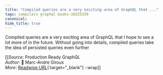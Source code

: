 ```yaml
---
title: "Compiled queries are a very exciting area of GraphQL that ..."
tags: compilers graphql books-10325339
canonical: 
hide_title: true
---
```


Compiled queries are a very exciting area of GraphQL that I hope to see a lot more of in the future. Without going into details, compiled queries take the idea of persisted queries even further


[[_Source_: Production Ready GraphQL<br>
_Author_: 📕 Marc-Andre Giroux<br>
_More_: [Readwise URL](https://readwise.io/open/210672383){:target="_blank"}
::wrap]]